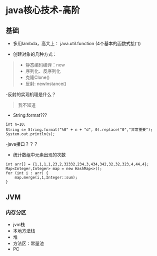 # java核心技术-高阶
## 基础
- 多用lambda，高大上： java.util.function (4个基本的函数式接口)

- 创建对象的几种方式：
>- 静态编码编译：new 
>- 序列化、反序列化
>- 克隆Clone()
>- 反射: newInstance()

-反射的实现机理是什么？
> 我不知道


- String.format???
```text
int n=10;
String s= String.format("%0" + n + "d", 0).replace("0","非常重要");
System.out.println(s);
```

-java接口？？？

- 统计数组中元素出现的次数 
```text
int arr[] = {1,1,1,1,23,2,32332,234,3,434,342,32,32,323,4,44,4};
Map<Integer,Integer> map = new HashMap<>();
for (int i : arr) {
    map.merge(i,1,Integer::sum);
}
```

## JVM
### 内存分区
- jvm栈
- 本地方法栈
- 堆
- 方法区：常量池
- PC


